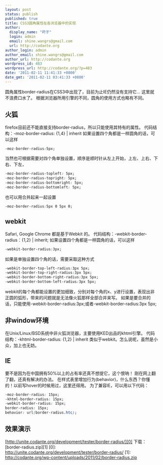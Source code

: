 ```yaml
---
layout: post
status: publish
published: true
title: CSS3圆角属性在各浏览器中的实现
author:
  display_name: "莳子"
  login: admin
  email: shine.wangrs@gmail.com
  url: http://codante.org
author_login: admin
author_email: shine.wangrs@gmail.com
author_url: http://codante.org
wordpress_id: 483
wordpress_url: http://codante.org/?p=483
date: '2011-02-11 11:41:33 +0800'
date_gmt: '2011-02-11 03:41:33 +0800'
---
```


圆角属性border-radius在CSS3中出现了，目前为止IE仍然没有支持它... 这里就不浪费口水了。
根据浏览器所用引擎的不同，圆角的使用方式也略有不同。

## 火狐

firefox目前还不能直接支持border-radius，所以只能使用其特有的属性。
代码结构：-moz-border-radius: {1,4} | inherit
如果设置四个角都是一样圆角的话，可以这样

```css
-moz-border-radius:5px;
```

当然也可根据需要对四个角单独设置，顺序是顺时针从左上开始，上左、上右、下右、下左，

```css
-moz-border-radius-topleft: 5px;
-moz-border-radius-topright: 5px;
-moz-border-radius-bottomright: 5px;
-moz-border-radius-bottomleft: 5px;
```

也可以用合并起来一起设置

```css
-moz-border-radius:5px 0 5px 0;
```

## webkit

Safari, Google Chrome 都是基于Webkit 的。
代码结构：-webkit-border-radius：{1,2} | inherit;
如果设置四个角都是一样圆角的话，可以这样

```css
-webkit-border-radius:3px;
```

如果是单独设置四个角的话，需要采取这种方式

```css
-webkit-border-top-left-radius:3px 5px;
-webkit-border-top-right-radius:3px 5px;
-webkit-border-bottom-right-radius:3px 5px;
-webkit-border-bottom-left-radius:3px 5px;
```

webkit的每个角都能设置的更加细致，分别对每个角的x、y进行设置，表现出非正圆的弧形，带来的问题就是无法像火狐那样全部合并来写。
如果是要合并的话，只能使用-webkit-border-radius:3px;或者-webkit-border-radius:3px 5px;

## 非window环境

在Unix/Linux/BSD系统中非火狐浏览器，主要使用KED出品的khtml引擎。
代码结构：-khtml-border-radius: {1,2} | inherit
类似于webkit。怎么说呢，虽然是小众，加上也无妨。

## IE

要不是因为在中国拥有50%以上的占有率还真不想提它，这个恨呐！
刚在网上翻了翻，还真有解决的办法。
在样式表里增加行为(behavior)，什么东西？你懂的！以前写hover的时候用过，这里还得用。
为了兼容IE，可以用以下代码：

```css
-moz-border-radius: 15px;
-khtml-border-radius: 15px;
-webkit-border-radius: 15px;
border-radius: 15px;
behavior: url(border-radius.htc);
```

## 效果演示

[http://unite.codante.org/development/tester/border-radius/][0]
下载：[border-radius.zip][1]
[0]: http://unite.codante.org/development/tester/border-radius/
[1]: http://codante.org/wp-content/uploads/2011/02/border-radius.zip